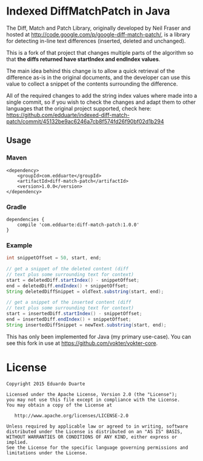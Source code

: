 # Indexed DiffMatchPatch in Java

The Diff, Match and Patch Library, originally developed by Neil Fraser and hosted at http://code.google.com/p/google-diff-match-patch/, is a library for detecting in-line text differences (inserted, deleted and unchanged).

This is a fork of that project that changes multiple parts of the algorithm so that **the diffs returned have startIndex and endIndex values**.

The main idea behind this change is to allow a quick retrieval of the difference as-is in the original documents, and the developer can use this value to collect a snippet of the contents surrounding the difference.

All of the required changes to add the string index values where made into a single commit, so if you wish to check the changes and adapt them to other languages that the original project supported, check here: https://github.com/edduarte/indexed-diff-match-patch/commit/45132be9ac6246a7cb8f574fd26f90bf02d1b294

## Usage ##

### Maven ###
```
<dependency>
    <groupId>com.edduarte</groupId>
    <artifactId>diff-match-patch</artifactId>
    <version>1.0.0</version>
</dependency>
```

### Gradle ###
```
dependencies {
    compile 'com.edduarte:diff-match-patch:1.0.0'
}
```

### Example ###

```java
int snippetOffset = 50, start, end;

// get a snippet of the deleted content (diff
// text plus some surrounding text for context)
start = deletedDiff.startIndex() - snippetOffset;
end = deletedDiff.endIndex() + snippetOffset;
String deletedDiffSnippet = oldText.substring(start, end);

// get a snippet of the inserted content (diff
// text plus some surrounding text for context)
start = insertedDiff.startIndex() - snippetOffset;
end = insertedDiff.endIndex() + snippetOffset;
String insertedDiffSnippet = newText.substring(start, end);
```

This has only been implemented for Java (my primary use-case). You can see this fork in use at https://github.com/vokter/vokter-core.


# License

    Copyright 2015 Eduardo Duarte

    Licensed under the Apache License, Version 2.0 (the "License");
    you may not use this file except in compliance with the License.
    You may obtain a copy of the License at

       http://www.apache.org/licenses/LICENSE-2.0

    Unless required by applicable law or agreed to in writing, software
    distributed under the License is distributed on an "AS IS" BASIS,
    WITHOUT WARRANTIES OR CONDITIONS OF ANY KIND, either express or implied.
    See the License for the specific language governing permissions and
    limitations under the License.

